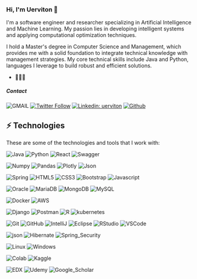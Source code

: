 ### Hi, I'm Uerviton 👋

I'm a software engineer and researcher specializing in Artificial Intelligence and Machine Learning. My passion lies in developing intelligent systems and applying computational optimization techniques.

I hold a Master's degree in Computer Science and Management, which provides me with a solid foundation to integrate technical knowledge with management strategies. My core technical skills include Java and Python, languages I leverage to build robust and efficient solutions.

- 🤖👨‍💻 

##### Contact 

![GMAIL](https://img.shields.io/badge/Gmail-D14836?style=flat-the-badge&logo=gmail&logoColor=white)
[![Twitter Follow](https://img.shields.io/twitter/follow/uervitonsantos?style=social)](https://twitter.com/uervitonsantos)
[![Linkedin: uerviton](https://img.shields.io/badge/-Linkedin-blue?style=flat-square&logo=Linkedin&logoColor=white&link=https://www.linkedin.com/in/uerviton-santos/)](https://www.linkedin.com/in/uerviton-santos/)
[![Github](https://img.shields.io/badge/GitHub-100000?style=flat-the-badge&logo=github&logoColor=white)](https://github.com/uervitonsantos)



## ⚡ Technologies

These are some of the technologies and tools that I work with:

![Java](https://img.shields.io/badge/Java-ED8B00?style=for-the-badge&logo=java&logoColor=white)
![Python](https://img.shields.io/badge/Python-FFD43B?style=flat-the-badge&logo=python&logoColor=darkgreen)
![React](https://img.shields.io/badge/React-20232A?style=for-the-badge&logo=react&logoColor=61DAFB)
![Swagger](https://img.shields.io/badge/Swagger-85EA2D?style=for-the-badge&logo=Swagger&logoColor=white)

![Numpy](https://img.shields.io/badge/Numpy-777BB4?style=flat-the-badge&logo=numpy&logoColor=white)
![Pandas](https://img.shields.io/badge/Pandas-2C2D72?style=flat-the-badge&logo=pandas&logoColor=white)
![Plotly](https://img.shields.io/badge/Plotly-239120?style=flat-the-badge&logo=plotly&logoColor=white)
![Json](https://img.shields.io/badge/json-5E5C5C?style=flat-the-badge&logo=json&logoColor=white)

![Spring](https://img.shields.io/badge/-Spring-6DB33F?style=flat-square&logo=spring&logoColor=white)
![HTML5](https://img.shields.io/badge/-HTML5-E34F26?style=flat-square&logo=html5&logoColor=white)
![CSS3](https://img.shields.io/badge/-CSS3-1572B6?style=flat-square&logo=css3)
![Bootstrap](https://img.shields.io/badge/-Bootstrap-563D7C?style=flat-square&logo=bootstrap)
![Javascript](https://img.shields.io/badge/JavaScript-323330?style=flat-the-badge&logo=javascript&logoColor=F7DF1E)

![Oracle](https://img.shields.io/badge/Oracle-F80000?style=for-the-badge&logo=oracle&logoColor=black)
![MariaDB](https://img.shields.io/badge/MariaDB-003545?style=for-the-badge&logo=mariadb&logoColor=white)
![MongoDB](https://img.shields.io/badge/MongoDB-4EA94B?style=for-the-badge&logo=mongodb&logoColor=white)
![MySQL](https://img.shields.io/badge/MySQL-005C84?style=for-the-badge&logo=mysql&logoColor=white)

![Docker](https://img.shields.io/badge/-Docker-2496ED?style=flat-square&logo=docker&logoColor=white)
![AWS](https://img.shields.io/badge/Amazon_AWS-FF9900?style=for-the-badge&logo=amazonaws&logoColor=white)

![Django](https://img.shields.io/badge/Django-092E20?style=for-the-badge&logo=django&logoColor=green)
![Postman](https://img.shields.io/badge/Postman-FF6C37?style=for-the-badge&logo=Postman&logoColor=white)
![R](https://img.shields.io/badge/R-276DC3?style=for-the-badge&logo=r&logoColor=white)
![kubernetes](https://img.shields.io/badge/kubernetes-326ce5.svg?&style=for-the-badge&logo=kubernetes&logoColor=white)

![Git](https://img.shields.io/badge/-Git-black?style=flat-square&logo=git)
![GitHub](https://img.shields.io/badge/-GitHub-181717?style=flat-square&logo=github)
![IntelliJ](https://img.shields.io/badge/IntelliJ_IDEA-000000.svg?style=for-the-badge&logo=intellij-idea&logoColor=white)
![Eclipse](https://img.shields.io/badge/-Eclipse-2C2255?style=flat-square&logo=eclipse&logoColor=white)
![RStudio](https://img.shields.io/badge/RStudio-75AADB?style=for-the-badge&logo=RStudio&logoColor=white)
![VSCode](https://img.shields.io/badge/VSCode-0078D4?style=for-the-badge&logo=visual%20studio%20code&logoColor=white)

![json](https://img.shields.io/badge/json-5E5C5C?style=for-the-badge&logo=json&logoColor=white)
![Hibernate](https://img.shields.io/badge/Hibernate-59666C?style=for-the-badge&logo=Hibernate&logoColor=white)
![Spring_Security](https://img.shields.io/badge/Spring_Security-6DB33F?style=for-the-badge&logo=Spring-Security&logoColor=white)

![Linux](https://img.shields.io/badge/Linux-FCC624?style=for-the-badge&logo=linux&logoColor=black)
![Windows](https://img.shields.io/badge/Windows-0078D6?style=flat-the-badge&logo=windows&logoColor=white)

![Colab](https://img.shields.io/badge/Colab-F9AB00?style=for-the-badge&logo=googlecolab&color=525252)
![Kaggle](https://img.shields.io/badge/Kaggle-20BEFF?style=for-the-badge&logo=Kaggle&logoColor=white)

![EDX](https://img.shields.io/badge/Edx-193A3E?style=for-the-badge&logo=edx&logoColor=white)
![Udemy](https://img.shields.io/badge/Udemy-EC5252?style=for-the-badge&logo=Udemy&logoColor=white)
![Google_Scholar](https://img.shields.io/badge/Google_Scholar-4285F4?style=for-the-badge&logo=google-scholar&logoColor=white)


